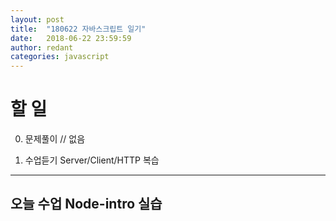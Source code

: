 ```yaml
---
layout: post
title:  "180622 자바스크립트 일기"
date:   2018-06-22 23:59:59
author: redant
categories: javascript
---
```


# 할 일 

0. 문제풀이 // 없음

  
1. 수업듣기 Server/Client/HTTP 복습

---

## 오늘 수업 Node-intro 실습


  




